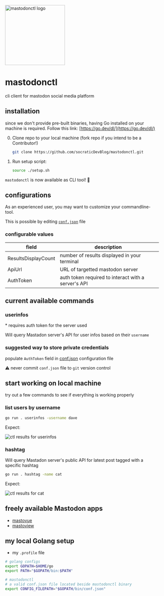<img src="img/mastodonctl.png" alt="mastodonctl logo" width="196" height="196"/>

# mastodonctl

cli client for mastodon social media platform

## installation

since we don't provide pre-built binaries, having Go installed on your machine
is required. Follow this link: [https://go.dev/dl/](https://go.dev/dl/)

0. Clone repo to your local machine (fork repo if you intend to be a Contributor!)
    ```bash
    git clone https://github.com/socraticDevBlog/mastodonctl.git
    ```

1. Run setup script:
    ```bash
    source ./setup.sh
    ```

`mastodonctl` is now available as CLI tool! 🚀

## configurations

As an experienced user, you may want to customize your commandline-tool.

This is possible by editing [`conf.json`](conf.json) file

### configurable values

| field               | description                                         |
| ------------------- | --------------------------------------------------- |
| ResultsDisplayCount | number of results displayed in your terminal        |
| ApiUrl              | URL of targetted mastodon server                    |
| AuthToken           | auth token required to interact with a server's API |

## current available commands

### userinfos

\* requires auth token for the server used

Will query Mastadon server's API for user infos based on their `username`


### suggested way to store private credentials

populate `AuthToken` field in [conf.json](conf.json) configuration file

⚠️ never commit `conf.json` file to `git` version control

## start working on local machine

try out a few commands to see if everything is working properly

### list users by username
```bash
go run . userinfos -username dave
```

Expect:

<img src="img/userinfos.PNG" alt="ctl results for userinfos"/>

### hashtag

Will query Mastadon server's public API for latest post tagged with a specific hashtag

```bash
go run . hashtag -name cat
```

Expect:

<img src="img/tablemastodon.png" alt="ctl results for cat"/>

## freely available Mastodon apps

- [mastovue](https://mastovue.glitch.me/#/vis.social/federated/duck)
- [mastoview](http://www.unmung.com/mastoview)

## my local Golang setup

* my `.profile` file
```bash
# golang configs
export GOPATH=$HOME/go
export PATH="$GOPATH/bin:$PATH"

# mastodonctl
# a valid conf.json file located beside mastodonctl binary
export CONFIG_FILEPATH="$GOPATH/bin/conf.json"
```